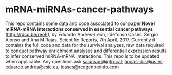 # mRNA-miRNAs-cancer-pathways
This repo contains some data and code associated to our paper **Novel miRNA-mRNA interactions conserved in essential cancer pathways** (http://rdcu.be/reoP), by Eduardo Andres-Leon, Ildefonso Cases, Sergio Alonso and Ana M Rojas. Scientific Reports, 7th April, 2017.
Currently it contains the full code and data for the survival analyses, raw data required to conduct pathway enrichment analyses and differentiall expression results to infer conserved miRNA-mRNA interactions.
This repo is to be updated when applicable.
Any questions ask salonsou@igtp.cat; arojas-ibis@us.es; eduardo.andres@csic.es; icases@redgenbioinfo.com

